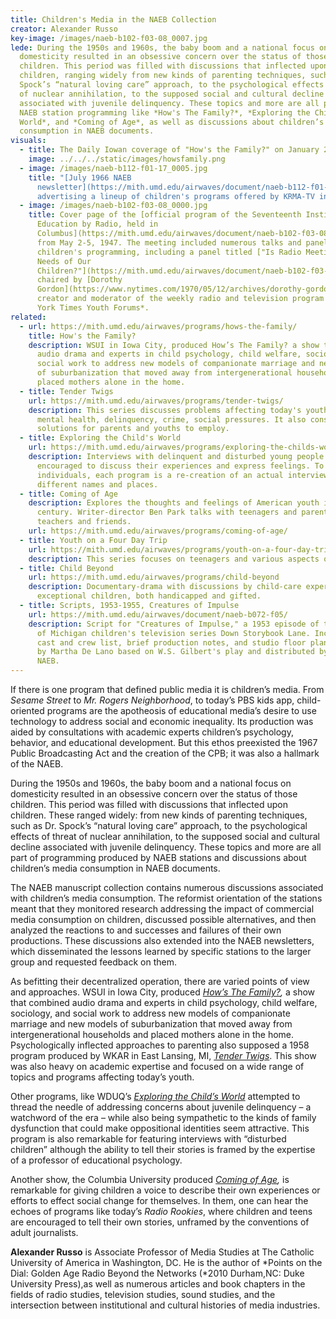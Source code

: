 ```yaml
---
title: Children's Media in the NAEB Collection
creator: Alexander Russo
key-image: /images/naeb-b102-f03-08_0007.jpg
lede: During the 1950s and 1960s, the baby boom and a national focus on
  domesticity resulted in an obsessive concern over the status of those
  children. This period was filled with discussions that inflected upon
  children, ranging widely from new kinds of parenting techniques, such as Dr.
  Spock’s “natural loving care” approach, to the psychological effects of threat
  of nuclear annihilation, to the supposed social and cultural decline
  associated with juvenile delinquency. These topics and more are all part of
  NAEB station programming like *How's The Family?*, *Exploring the Child's
  World*, and *Coming of Age*, as well as discussions about children’s media
  consumption in NAEB documents.
visuals:
  - title: The Daily Iowan coverage of "How's the Family?" on January 2, 1955
    image: ../../../static/images/howsfamily.png
  - image: /images/naeb-b112-f01-17_0005.jpg
    title: "[July 1966 NAEB
      newsletter](https://mith.umd.edu/airwaves/document/naeb-b112-f01-17/)
      advertising a lineup of children's programs offered by KRMA-TV in Denver."
  - image: /images/naeb-b102-f03-08_0000.jpg
    title: Cover page of the [official program of the Seventeenth Institute for
      Education by Radio, held in
      Columbus](https://mith.umd.edu/airwaves/document/naeb-b102-f03-08/), Ohio,
      from May 2-5, 1947. The meeting included numerous talks and panels about
      children's programming, including a panel titled ["Is Radio Meeting the
      Needs of Our
      Children?"](https://mith.umd.edu/airwaves/document/naeb-b102-f03-08/#8)
      chaired by [Dorothy
      Gordon](https://www.nytimes.com/1970/05/12/archives/dorothy-gordon-81-moderator-of-times-youth-forums-is-dead-started.html),
      creator and moderator of the weekly radio and television program *The New
      York Times Youth Forums*.
related:
  - url: https://mith.umd.edu/airwaves/programs/hows-the-family/
    title: How's the Family?
    description: WSUI in Iowa City, produced How’s The Family? a show that combined
      audio drama and experts in child psychology, child welfare, sociology, and
      social work to address new models of companionate marriage and new models
      of suburbanization that moved away from intergenerational households and
      placed mothers alone in the home.
  - title: Tender Twigs
    url: https://mith.umd.edu/airwaves/programs/tender-twigs/
    description: This series discusses problems affecting today's youth, such as
      mental health, delinquency, crime, social pressures. It also considers
      solutions for parents and youths to employ.
  - title: Exploring the Child's World
    url: https://mith.umd.edu/airwaves/programs/exploring-the-childs-world/
    description: Interviews with delinquent and disturbed young people who are
      encouraged to discuss their experiences and express feelings. To protect
      individuals, each program is a re-creation of an actual interview using
      different names and places.
  - title: Coming of Age
    description: Explores the thoughts and feelings of American youth in the 20th
      century. Writer-director Ben Park talks with teenagers and parents,
      teachers and friends.
    url: https://mith.umd.edu/airwaves/programs/coming-of-age/
  - title: Youth on a Four Day Trip
    url: https://mith.umd.edu/airwaves/programs/youth-on-a-four-day-trip
    description: This series focuses on teenagers and various aspects of their health.
  - title: Child Beyond
    url: https://mith.umd.edu/airwaves/programs/child-beyond
    description: Documentary-drama with discussions by child-care experts about
      exceptional children, both handicapped and gifted.
  - title: Scripts, 1953-1955, Creatures of Impulse
    url: https://mith.umd.edu/airwaves/document/naeb-b072-f05/
    description: Script for "Creatures of Impulse," a 1953 episode of the University
      of Michigan children's television series Down Storybook Lane. Includes
      cast and crew list, brief production notes, and studio floor plan. Written
      by Martha De Lano based on W.S. Gilbert's play and distributed by the
      NAEB.
---
```

If there is one program that defined public media it is children’s media. From *Sesame Street* to *Mr. Rogers Neighborhood*, to today’s PBS kids app, child-oriented programs are the apotheosis of educational media’s desire to use technology to address social and economic inequality. Its production was aided by consultations with academic experts children’s psychology, behavior, and educational development. But this ethos preexisted the 1967 Public Broadcasting Act and the creation of the CPB; it was also a hallmark of the NAEB.

During the 1950s and 1960s, the baby boom and a national focus on domesticity resulted in an obsessive concern over the status of those children. This period was filled with discussions that inflected upon children. These ranged widely: from new kinds of parenting techniques, such as Dr. Spock’s “natural loving care” approach, to the psychological effects of threat of nuclear annihilation, to the supposed social and cultural decline associated with juvenile delinquency. These topics and more are all part of programming produced by NAEB stations and discussions about children’s media consumption in NAEB documents.

The NAEB manuscript collection contains numerous discussions associated with children’s media consumption. The reformist orientation of the stations meant that they monitored research addressing the impact of commercial media consumption on children, discussed possible alternatives, and then analyzed the reactions to and successes and failures of their own productions. These discussions also extended into the NAEB newsletters, which disseminated the lessons learned by specific stations to the larger group and requested feedback on them.

As befitting their decentralized operation, there are varied points of view and approaches. WSUI in Iowa City, produced *[How’s The Family?](https://mith.umd.edu/airwaves/programs/hows-the-family/),* a show that combined audio drama and experts in child psychology, child welfare, sociology, and social work to address new models of companionate marriage and new models of suburbanization that moved away from intergenerational households and placed mothers alone in the home. Psychologically inflected approaches to parenting also supposed a 1958 program produced by WKAR in East Lansing, MI, *[Tender Twigs](https://mith.umd.edu/airwaves/programs/tender-twigs/)*. This show was also heavy on academic expertise and focused on a wide range of topics and programs affecting today’s youth.

Other programs, like WDUQ’s *[Exploring the Child’s World](https://mith.umd.edu/airwaves/programs/exploring-the-childs-world/)* attempted to thread the needle of addressing concerns about juvenile delinquency – a watchword of the era – while also being sympathetic to the kinds of family dysfunction that could make oppositional identities seem attractive. This program is also remarkable for featuring interviews with “disturbed children” although the ability to tell their stories is framed by the expertise of a professor of educational psychology.

Another show, the Columbia University produced *[Coming of Age](https://mith.umd.edu/airwaves/programs/coming-of-age/),* is remarkable for giving children a voice to describe their own experiences or efforts to effect social change for themselves. In them, one can hear the echoes of programs like today’s *Radio Rookies*, where children and teens are encouraged to tell their own stories, unframed by the conventions of adult journalists.

**Alexander Russo** is Associate Professor of Media Studies at The Catholic University of America in Washington, DC. He is the author of *Points on the Dial: Golden Age Radio Beyond the Networks (*2010 Durham,NC: Duke University Press),as well as numerous articles and book chapters in the fields of radio studies, television studies, sound studies, and the intersection between institutional and cultural histories of media industries.